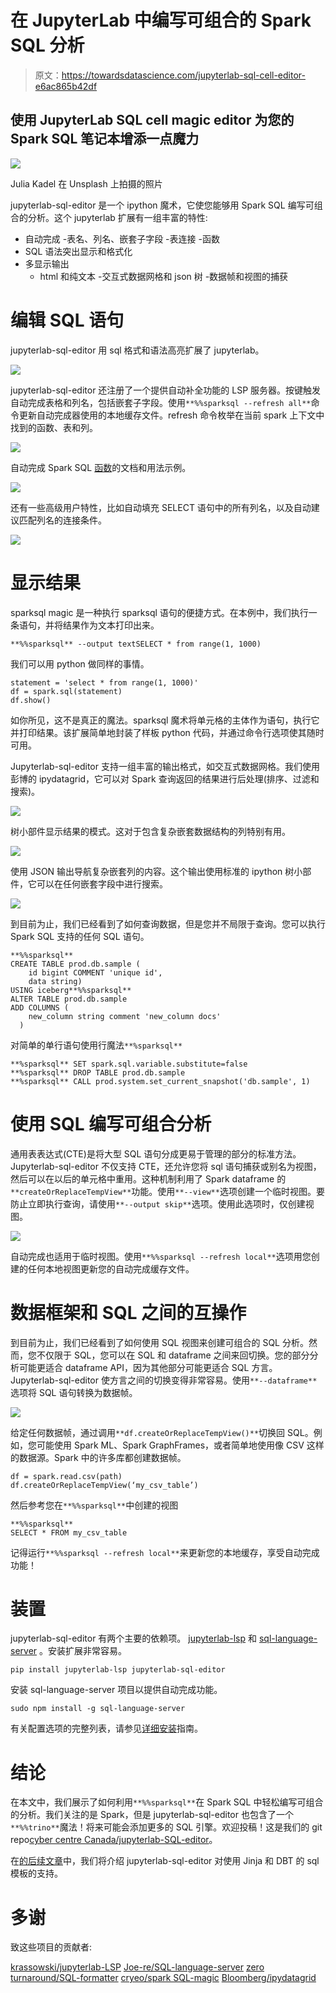 # 在 JupyterLab 中编写可组合的 Spark SQL 分析

> 原文：<https://towardsdatascience.com/jupyterlab-sql-cell-editor-e6ac865b42df>

## 使用 JupyterLab SQL cell magic editor 为您的 Spark SQL 笔记本增添一点魔力

![](img/a9c0cb1be7bf610c669507f8d9426ea1.png)

Julia Kadel 在 Unsplash 上拍摄的照片

jupyterlab-sql-editor 是一个 ipython 魔术，它使您能够用 Spark SQL 编写可组合的分析。这个 jupyterlab 扩展有一组丰富的特性:

*   自动完成
    -表名、列名、嵌套子字段
    -表连接
    -函数
*   SQL 语法突出显示和格式化
*   多显示输出
    - html 和纯文本
    -交互式数据网格和 json 树
    -数据帧和视图的捕获

# 编辑 SQL 语句

jupyterlab-sql-editor 用 sql 格式和语法高亮扩展了 jupyterlab。

![](img/f63c32fe6e1993150e32d5c0c2c542b6.png)

jupyterlab-sql-editor 还注册了一个提供自动补全功能的 LSP 服务器。按<tab>键触发自动完成表格和列名，包括嵌套子字段。使用`**%%sparksql --refresh all**`命令更新自动完成器使用的本地缓存文件。refresh 命令枚举在当前 spark 上下文中找到的函数、表和列。</tab>

![](img/fc13cb283daf8701408aab3f410dede6.png)

自动完成 Spark SQL [函数](https://spark.apache.org/sql/)的文档和用法示例。

![](img/0106c4b5d9dea092f6e9a7b4a8f5ab72.png)

还有一些高级用户特性，比如自动填充 SELECT 语句中的所有列名，以及自动建议匹配列名的连接条件。

![](img/488e93b22c9242f48861b921098dd867.png)

# 显示结果

sparksql magic 是一种执行 sparksql 语句的便捷方式。在本例中，我们执行一条语句，并将结果作为文本打印出来。

```
**%%sparksql** --output textSELECT * from range(1, 1000)
```

我们可以用 python 做同样的事情。

```
statement = 'select * from range(1, 1000)'
df = spark.sql(statement)
df.show()
```

如你所见，这不是真正的魔法。sparksql 魔术将单元格的主体作为语句，执行它并打印结果。该扩展简单地封装了样板 python 代码，并通过命令行选项使其随时可用。

Jupyterlab-sql-editor 支持一组丰富的输出格式，如交互式数据网格。我们使用彭博的 ipydatagrid，它可以对 Spark 查询返回的结果进行后处理(排序、过滤和搜索)。

![](img/aca86680827e175a88d80af3854f42ef.png)

树小部件显示结果的模式。这对于包含复杂嵌套数据结构的列特别有用。

![](img/8a15ac266f592844ae2ccfffceb70b71.png)

使用 JSON 输出导航复杂嵌套列的内容。这个输出使用标准的 ipython 树小部件，它可以在任何嵌套字段中进行搜索。

![](img/43c6ec1286a74a7ce479e2efdd6faecf.png)

到目前为止，我们已经看到了如何查询数据，但是您并不局限于查询。您可以执行 Spark SQL 支持的任何 SQL 语句。

```
**%%sparksql**
CREATE TABLE prod.db.sample (
    id bigint COMMENT 'unique id',
    data string)
USING iceberg**%%sparksql**
ALTER TABLE prod.db.sample
ADD COLUMNS (
    new_column string comment 'new_column docs'
  )
```

对简单的单行语句使用行魔法`**%sparksql**`

```
**%sparksql** SET spark.sql.variable.substitute=false
**%sparksql** DROP TABLE prod.db.sample
**%sparksql** CALL prod.system.set_current_snapshot('db.sample', 1)
```

# 使用 SQL 编写可组合分析

通用表表达式(CTE)是将大型 SQL 语句分成更易于管理的部分的标准方法。Jupyterlab-sql-editor 不仅支持 CTE，还允许您将 sql 语句捕获或别名为视图，然后可以在以后的单元格中重用。这种机制利用了 Spark dataframe 的`**createOrReplaceTempView**`功能。使用`**--view**`选项创建一个临时视图。要防止立即执行查询，请使用`**--output skip**`选项。使用此选项时，仅创建视图。

![](img/96f2cfcbd50fe8bbfb926087027c6a2c.png)

自动完成也适用于临时视图。使用`**%%sparksql --refresh local**`选项用您创建的任何本地视图更新您的自动完成缓存文件。

# 数据框架和 SQL 之间的互操作

到目前为止，我们已经看到了如何使用 SQL 视图来创建可组合的 SQL 分析。然而，您不仅限于 SQL，您可以在 SQL 和 dataframe 之间来回切换。您的部分分析可能更适合 dataframe API，因为其他部分可能更适合 SQL 方言。Jupyterlab-sql-editor 使方言之间的切换变得非常容易。使用`**--dataframe**`选项将 SQL 语句转换为数据帧。

![](img/4b4efb6ba0d01ea679b6fba603344074.png)

给定任何数据帧，通过调用`**df.createOrReplaceTempView()**`切换回 SQL。例如，您可能使用 Spark ML、Spark GraphFrames，或者简单地使用像 CSV 这样的数据源。Spark 中的许多库都创建数据帧。

```
df = spark.read.csv(path)
df.createOrReplaceTempView(‘my_csv_table’)
```

然后参考您在`**%%sparksql**`中创建的视图

```
**%%sparksql**
SELECT * FROM my_csv_table
```

记得运行`**%%sparksql --refresh local**`来更新您的本地缓存，享受自动完成功能！

# 装置

jupyterlab-sql-editor 有两个主要的依赖项。 [jupyterlab-lsp](https://github.com/jupyter-lsp/jupyterlab-lsp) 和 [sql-language-server](https://github.com/joe-re/sql-language-server) 。安装扩展非常容易。

```
pip install jupyterlab-lsp jupyterlab-sql-editor
```

安装 sql-language-server 项目以提供自动完成功能。

```
sudo npm install -g sql-language-server
```

有关配置选项的完整列表，请参见[详细安装](https://github.com/CybercentreCanada/jupyterlab-sql-editor/blob/main/CONTRIBUTING.md)指南。

# 结论

在本文中，我们展示了如何利用`**%%sparksql**`在 Spark SQL 中轻松编写可组合的分析。我们关注的是 Spark，但是 jupyterlab-sql-editor 也包含了一个`**%%trino**`魔法！将来可能会添加更多的 SQL 引擎。欢迎投稿！这是我们的 git repo[cyber centre Canada/jupyterlab-SQL-editor](https://github.com/CybercentreCanada/jupyterlab-sql-editor)。

在[的后续文章](https://medium.com/p/1179e818fe17)中，我们将介绍 jupyterlab-sql-editor 对使用 Jinja 和 DBT 的 sql 模板的支持。

# 多谢

致这些项目的贡献者:

[krassowski/jupyterlab-LSP](https://github.com/jupyter-lsp/jupyterlab-lsp)
[Joe-re/SQL-language-server](https://github.com/joe-re/sql-language-server)
[zero turnaround/SQL-formatter](https://github.com/zeroturnaround/sql-formatter)
[cryeo/spark SQL-magic](https://github.com/cryeo/sparksql-magic)
[Bloomberg/ipydatagrid](https://github.com/bloomberg/ipydatagrid)